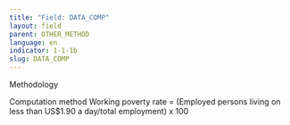 ```yaml
---
title: "Field: DATA_COMP"
layout: field
parent: OTHER_METHOD
language: en
indicator: 1-1-1b
slug: DATA_COMP
---
```

Methodology

Computation method
Working poverty rate = (Employed persons living on less than US$1.90 a day/total employment) x 100